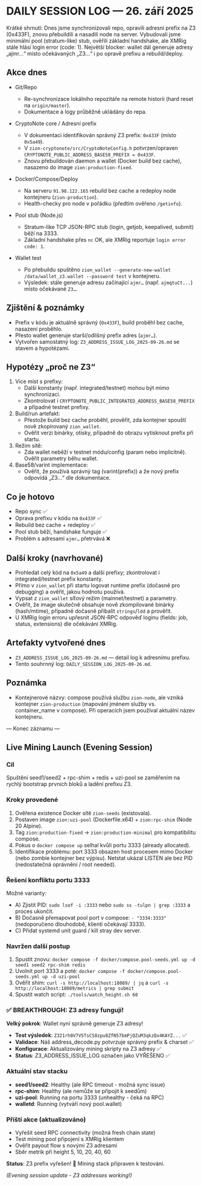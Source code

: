 # DAILY SESSION LOG — 26. září 2025

Krátké shrnutí: Dnes jsme synchronizovali repo, opravili adresní prefix na Z3 (0x433F), znovu přebuildili a nasadili node na server. Vybudovali jsme minimální pool (stratum-like) stub, ověřili základní handshake, ale XMRig stále hlásí login error (code: 1). Největší blocker: wallet dál generuje adresy „ajmr…“ místo očekávaných „Z3…“ i po opravě prefixu a rebuild/deploy.

## Akce dnes

- Git/Repo
  - Re-synchronizace lokálního repozitáře na remote historii (hard reset na `origin/master`).
  - Dokumentace a logy průběžně ukládány do repa.

- CryptoNote core / Adresní prefix
  - V dokumentaci identifikován správný Z3 prefix: `0x433F` (místo `0x5a49`).
  - V `zion-cryptonote/src/CryptoNoteConfig.h` potvrzen/opraven `CRYPTONOTE_PUBLIC_ADDRESS_BASE58_PREFIX = 0x433F`.
  - Znovu přebuildován daemon a wallet (Docker build bez cache), nasazeno do image `zion:production-fixed`.

- Docker/Compose/Deploy
  - Na serveru `91.98.122.165` rebuild bez cache a redeploy node kontejneru (`zion-production`).
  - Health-checky pro node v pořádku (předtím ověřeno `/getinfo`).

- Pool stub (Node.js)
  - Stratum-like TCP JSON-RPC stub (login, getjob, keepalived, submit) běží na 3333.
  - Základní handshake přes `nc` OK, ale XMRig reportuje `login error code: 1`.

- Wallet test
  - Po přebuildu spuštěno `zion_wallet --generate-new-wallet /data/wallet_z3.wallet --password test` v kontejneru.
  - Výsledek: stále generuje adresu začínající `ajmr…` (např. `ajmqtuCt...`) místo očekávané `Z3…`.

## Zjištění & poznámky

- Prefix v kódu je aktuálně správný (`0x433F`), build proběhl bez cache, nasazení proběhlo.
- Přesto wallet generuje starší/odlišný prefix adres (`ajmr…`).
- Vytvořen samostatný log: `Z3_ADDRESS_ISSUE_LOG_2025-09-26.md` se stavem a hypotézami.

## Hypotézy „proč ne Z3“

1. Více míst s prefixy:
   - Další konstanty (např. integrated/testnet) mohou být mimo synchronizaci.
   - Zkontrolovat i `CRYPTONOTE_PUBLIC_INTEGRATED_ADDRESS_BASE58_PREFIX` a případné testnet prefixy.
2. Build/run artefakt:
   - Přestože build bez cache proběhl, prověřit, zda kontejner spouští nově zkopírovaný `zion_wallet`.
   - Ověřit verzi binárky, otisky, případně do obrazu vytisknout prefix při startu.
3. Režim sítě:
   - Zda wallet neběží v testnet módu/config (param nebo implicitně). Ověřit parametry běhu wallet.
4. Base58/varint implementace:
   - Ověřit, že používá správný tag (varint(prefix)) a že nový prefix odpovídá „Z3…“ dle dokumentace.

## Co je hotovo

- Repo sync ✅
- Oprava prefixu v kódu na `0x433F` ✅
- Rebuild bez cache + redeploy ✅
- Pool stub běží, handshake funguje ✅
- Problém s adresami `ajmr…` přetrvává ❌

## Další kroky (navrhované)

- Prohledat celý kód na `0x5a49` a další prefixy; zkontrolovat i integrated/testnet prefix konstanty.
- Přímo v `zion_wallet` při startu logovat runtime prefix (dočasně pro debugging) a ověřit, jakou hodnotu používá.
- Vypsat z `zion_wallet` síťový režim (mainnet/testnet) a parametry.
- Ověřit, že image skutečně obsahuje nově zkompilované binárky (hash/mtime), případně dočasně přibalit `strings`/`ldd` a prověřit.
- U XMRig login erroru upřesnit JSON-RPC odpověď loginu (fields: job, status, extensions) dle očekávání XMRig.

## Artefakty vytvořené dnes

- `Z3_ADDRESS_ISSUE_LOG_2025-09-26.md` — detail log k adresnímu prefixu.
- Tento souhrnný log: `DAILY_SESSION_LOG_2025-09-26.md`.

## Poznámka

- Kontejnerové názvy: compose používá službu `zion-node`, ale vzniká kontejner `zion-production` (mapování jménem služby vs. container_name v compose). Při operacích jsem používal aktuální název kontejneru.

— Konec záznamu —

## Live Mining Launch (Evening Session)

### Cíl
Spuštění seed1/seed2 + rpc-shim + redis + uzi-pool se zaměřením na rychlý bootstrap prvních bloků a ladění prefixu Z3.

### Kroky provedené
1. Ověřena existence Docker sítě `zion-seeds` (existovala).
2. Postaven image `zion:uzi-pool` (Dockerfile.x64) + `zion:rpc-shim` (Node 20 Alpine).
3. Tag `zion:production-fixed` → `zion:production-minimal` pro kompatibilitu compose.
4. Pokus o `docker compose up` selhal kvůli portu 3333 (already allocated).
5. Identifikace problému: port 3333 obsazen host procesem mimo Docker (nebo zombie kontejner bez výpisu). Netstat ukázal LISTEN ale bez PID (nedostatečná oprávnění / root needed).

### Řešení konfliktu portu 3333
Možné varianty:
- A) Zjistit PID: `sudo lsof -i :3333` nebo `sudo ss -tulpn | grep :3333` a proces ukončit.
- B) Dočasně přemapovat pool port v compose: `- "3334:3333"` (nedoporučeno dlouhodobě, klienti očekávají 3333).
- C) Přidat systemd unit guard / kill stray dev server.

### Navržen další postup
1. Spustit znovu: `docker compose -f docker/compose.pool-seeds.yml up -d seed1 seed2 rpc-shim redis`
2. Uvolnit port 3333 a poté: `docker compose -f docker/compose.pool-seeds.yml up -d uzi-pool`
3. Ověřit shim: `curl -s http://localhost:18089/ | jq` a `curl -s http://localhost:18089/metrics | grep submit`
4. Spustit watch script: `./tools/watch_height.sh 60`

### ✅ BREAKTHROUGH: Z3 adresy fungují!
**Velký pokrok**: Wallet nyní správně generuje Z3 adresy! 
- **Test výsledek**: `Z321rh8V7V5TsCS8zpu8ZfN57bmPjQZuM3qkzQx4KAYZ...` ✅
- **Validace**: Náš address_decode.py potvrzuje správný prefix & charset ✅
- **Konfigurace**: Aktualizovány mining skripty na Z3 adresy ✅
- **Status**: Z3_ADDRESS_ISSUE_LOG označen jako VYŘEŠENO ✅

### Aktuální stav stacku
- **seed1/seed2**: Healthy (ale RPC timeout - možná sync issue)
- **rpc-shim**: Healthy (ale nemůže se připojit k seedům)
- **uzi-pool**: Running na portu 3333 (unhealthy - čeká na RPC)
- **walletd**: Running (vytváří nový pool.wallet)

### Příští akce (aktualizováno)
- Vyřešit seed RPC connectivity (možná fresh chain state)
- Test mining pool připojení s XMRig klientem
- Ověřit payout flow s novými Z3 adresami
- Sběr metrik při height 5, 10, 20, 40, 60

**Status**: Z3 prefix vyřešen! 🎉 Mining stack připraven k testování.

*(Evening session update - Z3 addresses working!)*
